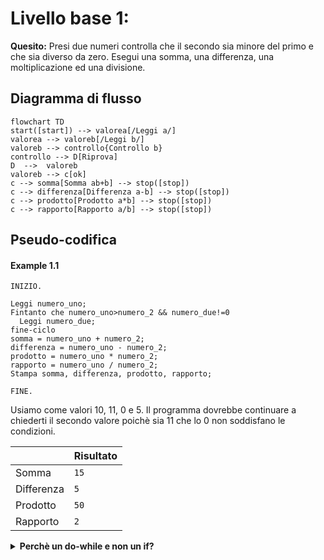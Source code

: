 # Livello base 1:

**Quesito:** Presi due numeri controlla che il secondo sia minore del primo e che sia diverso da zero. Esegui una somma, una differenza, una moltiplicazione ed una divisione.

## Diagramma di flusso

```mermaid
flowchart TD
start([start]) --> valorea[/Leggi a/]
valorea --> valoreb[/Leggi b/]
valoreb --> controllo{Controllo b}
controllo --> D[Riprova]
D  -->  valoreb
valoreb --> c[ok]
c --> somma[Somma ab+b] --> stop([stop])
c --> differenza[Differenza a-b] --> stop([stop])
c --> prodotto[Prodotto a*b] --> stop([stop])
c --> rapporto[Rapporto a/b] --> stop([stop])
```

## Pseudo-codifica
#### Example 1.1

```
INIZIO.

Leggi numero_uno;
Fintanto che numero_uno>numero_2 && numero_due!=0
  Leggi numero_due;
fine-ciclo
somma = numero_uno + numero_2;
differenza = numero_uno - numero_2;
prodotto = numero_uno * numero_2;
rapporto = numero_uno / numero_2;
Stampa somma, differenza, prodotto, rapporto;

FINE.
```

Usiamo come valori 10, 11, 0 e 5. Il programma dovrebbe continuare a chiederti il secondo valore poichè sia 11 che lo 0 non soddisfano le condizioni.

||Risultato|
|-|-|
|Somma|`15`|
|Differenza|`5`|
|Prodotto|`50`|
|Rapporto|`2`|

<details>
  <summary><strong>Perchè un do-while e non un if?</strong></summary>

  > Il do-while permette di richiedere all'utente il numero corretto all'infinito, mentre un if funzionerebbe solo al primo tentativo.

</details>